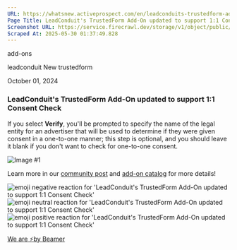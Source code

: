 ```yaml
---
URL: https://whatsnew.activeprospect.com/en/leadconduits-trustedform-add_on-updated-to-support-11-consent-check-bQSPCEa0
Page Title: LeadConduit's TrustedForm Add-On updated to support 1:1 Consent Check
Screenshot URL: https://service.firecrawl.dev/storage/v1/object/public/media/screenshot-1a8ec0dc-fd67-4657-a94a-be2c6ffd024e.png
Scraped At: 2025-05-30 01:37:49.828
---
```


add-ons

leadconduit
New
trustedform

October 01, 2024

### LeadConduit's TrustedForm Add-On updated to support 1:1 Consent Check

If you select **Verify**, you'll be prompted to specify the name of the legal entity for an advertiser that will be used to determine if they were given consent in a one-to-one manner; this step is optional, and you should leave it blank if you don't want to check for one-to-one consent.

![Image #1](https://app.getbeamer.com/pictures?id=424788-77-9CO-_vU9_77-9G--_vUpEQO-_vQPvv73vv73vv71pS--_ve-_vWBvUO-_vX0d77-9Mw_vv71h77-9&v=4)

Learn more in our [community post](https://community.activeprospect.com/posts/5098468) and [add-on catalog](https://activeprospect.com/leadconduit/add-on-services/trustedform/trustedform/) for more details!

![emoji negative reaction for 'LeadConduit's TrustedForm Add-On updated to support 1:1 Consent Check'](https://app.getbeamer.com/images/emojiNeg.svg)![emoji neutral reaction for 'LeadConduit's TrustedForm Add-On updated to support 1:1 Consent Check'](https://app.getbeamer.com/images/emojiNeut.svg)![emoji positive reaction for 'LeadConduit's TrustedForm Add-On updated to support 1:1 Consent Check'](https://app.getbeamer.com/images/emojiPos.svg)

[We are ⚡by Beamer](https://www.getbeamer.com/?ref=watermark_MErKJCnu12412_public&company=ActiveProspect&watermarkRef=powered&utm_term=MErKJCnu12412&utm_content=ActiveProspect&utm_source=standalone&utm_medium=footer&utm_campaign=powered)
